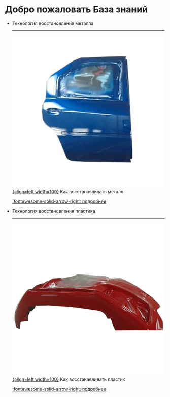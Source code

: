 # Добро пожаловать База знаний
<div class="grid cards" markdown>

- Технология восстановления металла

	---

	[![pokraska-dveri]{align=left width=100}](technology/steel.md) Как восстанавливать металл

	[:fontawesome-solid-arrow-right: подробнее](technology/steel.md)

- Технология восстановления пластика

	---

	[![pokraska-bampera]{align=left width=100}](technology/plastic.md) Как восстанавливать пластик
 
    [:fontawesome-solid-arrow-right: подробнее](technology/plastic.md)

[pokraska-dveri]: includes/pokraska-dveri.jpg "Технология восстановление металла"
[pokraska-bampera]: includes/pokraska-bampera.jpg "Технология восстановление пластика"
